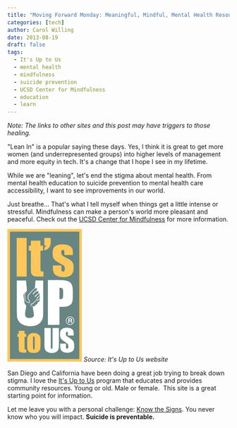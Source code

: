 ```yaml
---
title: "Moving Forward Monday: Meaningful, Mindful, Mental Health Resources"
categories: [tech]
author: Carol Willing
date: 2013-08-19
draft: false
tags:
  - It's Up to Us
  - mental health
  - mindfulness
  - suicide prevention
  - UCSD Center for Mindfulness
  - education
  - learn
---
```


_Note: The links to other sites and this post may have triggers to those healing._

"Lean In" is a popular saying these days. Yes, I think it is great to get more
women (and underrepresented groups) into higher levels of management and more
equity in tech. It's a change that I hope I see in my lifetime.

<!-- more -->

While we are "leaning", let's end the stigma about mental health. From mental
health education to suicide prevention to mental health care accessibility, I
want to see improvements in our world.

Just breathe... That's what I tell myself when things get a little intense or
stressful. Mindfulness can make a person's world more pleasant and peaceful.
Check out the [UCSD Center for Mindfulness](https://ucsdcfm.wordpress.com/)
for more information.

![image-left](../../static/images/2013/08/itsuptous_logo_web-169x300.jpg)
_Source: It's Up to Us website_

San Diego and California have been doing a great job trying to break down
stigma. I love the [It's Up to Us](http://www.up2sd.org/) program that
educates and provides community resources. Young or old. Male or female.  This
site is a great starting point for information.

Let me leave you with a personal challenge: [Know the
Signs](http://www.up2sd.org/know-the-signs). You never know who you will
impact. **Suicide is preventable.**
